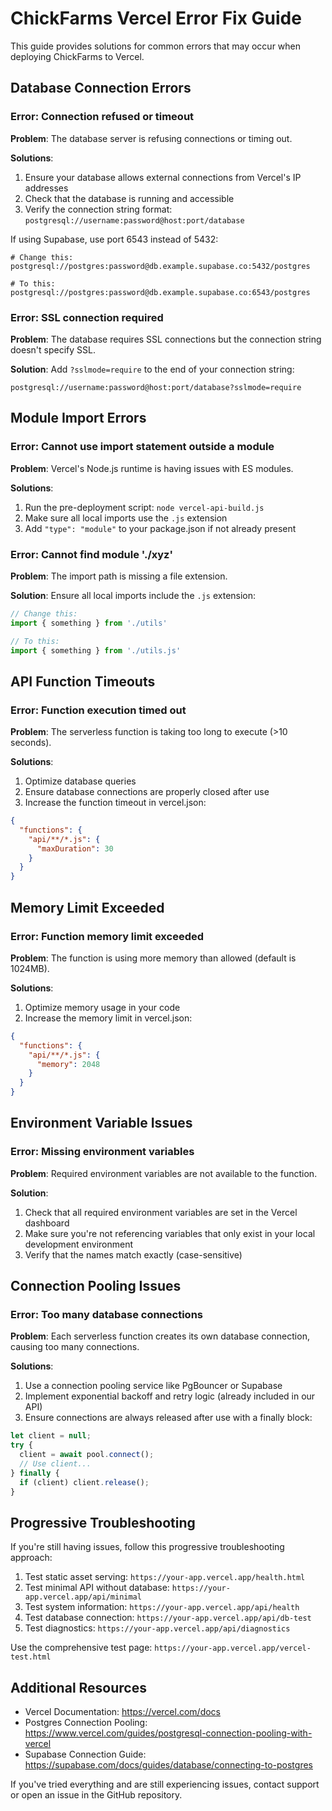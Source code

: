 # ChickFarms Vercel Error Fix Guide

This guide provides solutions for common errors that may occur when deploying ChickFarms to Vercel.

## Database Connection Errors

### Error: Connection refused or timeout

**Problem**: The database server is refusing connections or timing out.

**Solutions**:
1. Ensure your database allows external connections from Vercel's IP addresses
2. Check that the database is running and accessible
3. Verify the connection string format: `postgresql://username:password@host:port/database`

If using Supabase, use port 6543 instead of 5432:
```
# Change this:
postgresql://postgres:password@db.example.supabase.co:5432/postgres

# To this:
postgresql://postgres:password@db.example.supabase.co:6543/postgres
```

### Error: SSL connection required

**Problem**: The database requires SSL connections but the connection string doesn't specify SSL.

**Solution**:
Add `?sslmode=require` to the end of your connection string:
```
postgresql://username:password@host:port/database?sslmode=require
```

## Module Import Errors

### Error: Cannot use import statement outside a module

**Problem**: Vercel's Node.js runtime is having issues with ES modules.

**Solutions**:
1. Run the pre-deployment script: `node vercel-api-build.js`
2. Make sure all local imports use the `.js` extension
3. Add `"type": "module"` to your package.json if not already present

### Error: Cannot find module './xyz'

**Problem**: The import path is missing a file extension.

**Solution**:
Ensure all local imports include the `.js` extension:
```javascript
// Change this:
import { something } from './utils'

// To this:
import { something } from './utils.js'
```

## API Function Timeouts

### Error: Function execution timed out

**Problem**: The serverless function is taking too long to execute (>10 seconds).

**Solutions**:
1. Optimize database queries
2. Ensure database connections are properly closed after use
3. Increase the function timeout in vercel.json:
```json
{
  "functions": {
    "api/**/*.js": {
      "maxDuration": 30
    }
  }
}
```

## Memory Limit Exceeded

### Error: Function memory limit exceeded

**Problem**: The function is using more memory than allowed (default is 1024MB).

**Solutions**:
1. Optimize memory usage in your code
2. Increase the memory limit in vercel.json:
```json
{
  "functions": {
    "api/**/*.js": {
      "memory": 2048
    }
  }
}
```

## Environment Variable Issues

### Error: Missing environment variables

**Problem**: Required environment variables are not available to the function.

**Solution**:
1. Check that all required environment variables are set in the Vercel dashboard
2. Make sure you're not referencing variables that only exist in your local development environment
3. Verify that the names match exactly (case-sensitive)

## Connection Pooling Issues

### Error: Too many database connections

**Problem**: Each serverless function creates its own database connection, causing too many connections.

**Solutions**:
1. Use a connection pooling service like PgBouncer or Supabase
2. Implement exponential backoff and retry logic (already included in our API)
3. Ensure connections are always released after use with a finally block:
```javascript
let client = null;
try {
  client = await pool.connect();
  // Use client...
} finally {
  if (client) client.release();
}
```

## Progressive Troubleshooting

If you're still having issues, follow this progressive troubleshooting approach:

1. Test static asset serving: `https://your-app.vercel.app/health.html`
2. Test minimal API without database: `https://your-app.vercel.app/api/minimal`
3. Test system information: `https://your-app.vercel.app/api/health`
4. Test database connection: `https://your-app.vercel.app/api/db-test`
5. Test diagnostics: `https://your-app.vercel.app/api/diagnostics`

Use the comprehensive test page: `https://your-app.vercel.app/vercel-test.html`

## Additional Resources

- Vercel Documentation: https://vercel.com/docs
- Postgres Connection Pooling: https://www.vercel.com/guides/postgresql-connection-pooling-with-vercel
- Supabase Connection Guide: https://supabase.com/docs/guides/database/connecting-to-postgres

If you've tried everything and are still experiencing issues, contact support or open an issue in the GitHub repository.